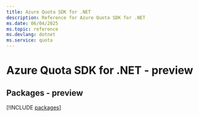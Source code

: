 ```yaml
---
title: Azure Quota SDK for .NET
description: Reference for Azure Quota SDK for .NET
ms.date: 06/04/2025
ms.topic: reference
ms.devlang: dotnet
ms.service: quota
---
```

# Azure Quota SDK for .NET - preview
## Packages - preview
[!INCLUDE [packages](quota-index.md)]